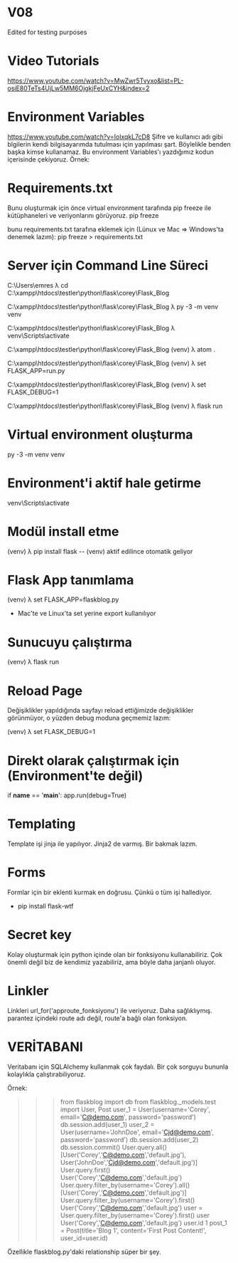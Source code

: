 # V08
Edited for testing purposes

# Video Tutorials
https://www.youtube.com/watch?v=MwZwr5Tvyxo&list=PL-osiE80TeTs4UjLw5MM6OjgkjFeUxCYH&index=2

# Environment Variables
https://www.youtube.com/watch?v=IolxqkL7cD8
Şifre ve kullanıcı adı gibi blgilerin kendi bilgisayarımda tutulması için yapılması şart.
Böylelikle benden başka kimse kullanamaz. Bu environment Variables'ı yazdığımız kodun içerisinde çekiyoruz.
Örnek:

# Requirements.txt
Bunu oluşturmak için önce virtual environment tarafında pip freeze ile kütüphaneleri ve veriyonlarını görüyoruz.
pip freeze

bunu requirements.txt tarafına eklemek için (Lünux ve Mac => Windows'ta denemek lazım):
pip freeze > requirements.txt


# Server için Command Line Süreci
C:\Users\emres
λ cd C:\xampp\htdocs\testler\python\flask\corey\Flask_Blog

C:\xampp\htdocs\testler\python\flask\corey\Flask_Blog
λ py -3 -m venv venv

C:\xampp\htdocs\testler\python\flask\corey\Flask_Blog
λ venv\Scripts\activate

C:\xampp\htdocs\testler\python\flask\corey\Flask_Blog
(venv) λ atom .

C:\xampp\htdocs\testler\python\flask\corey\Flask_Blog
(venv) λ set FLASK_APP=run.py

C:\xampp\htdocs\testler\python\flask\corey\Flask_Blog
(venv) λ set FLASK_DEBUG=1

C:\xampp\htdocs\testler\python\flask\corey\Flask_Blog
(venv) λ flask run

# Virtual environment oluşturma
py -3 -m venv venv

# Environment'i aktif hale getirme
venv\Scripts\activate

# Modül install etme
(venv) λ pip install flask -- (venv) aktif edilince otomatik geliyor

# Flask App tanımlama
(venv) λ set FLASK_APP=flaskblog.py
* Mac'te ve Linux'ta set yerine export kullanılıyor

# Sunucuyu çalıştırma
(venv) λ flask run

# Reload Page
Değişiklikler yapıldığında sayfayı reload ettiğimizde değişiklikler görünmüyor, o yüzden debug moduna geçmemiz lazım:

(venv) λ set FLASK_DEBUG=1

# Direkt olarak çalıştırmak için (Environment'te değil)
if __name__ == '__main__':
    app.run(debug=True)

# Templating
Template işi jinja ile yapılıyor. Jinja2 de varmış. Bir bakmak lazım.

# Forms
Formlar için bir eklenti kurmak en doğrusu. Çünkü o tüm işi hallediyor.
- pip install flask-wtf

# Secret key
 Kolay oluşturmak için python içinde olan bir fonksiyonu kullanabiliriz. Çok önemli değil biz de kendimiz yazabiliriz, ama böyle daha janjanlı oluyor.
 <!--

 (venv) λ python
 Python 3.9.5 (tags/v3.9.5:0a7dcbd, May  3 2021, 17:27:52) [MSC v.1928 64 bit (AMD64)] on win32
 Type "help", "copyright", "credits" or "license" for more information.
 >>> import secrets
 >>> secrets.token_hex(16)
 '7bce2ca88c6b82065a42a4ca1bd2ccf6'

  -->

# Linkler
Linkleri url_for('approute_fonksiyonu') ile veriyoruz. Daha sağlıklıymış.
parantez içindeki route adı değil, route'a bağlı olan fonksiyon.

# VERİTABANI
Veritabanı için SQLAlchemy kullanmak çok faydalı. Bir çok sorguyu bununla kolaylıkla çalıştırabiliyoruz.

Örnek:
>>> from flaskblog import db
>>> from flaskblog._models.test import User, Post
>>> user_1 = User(username='Corey', email='C@demo.com', password='password')
>>> db.session.add(user_1)
>>> user_2 = User(username='JohnDoe', email='Cjd@demo.com', password='password')
>>> db.session.add(user_2)
>>> db.session.commit()
>>> User.query.all()
[User('Corey','C@demo.com','default.jpg'), User('JohnDoe','Cjd@demo.com','default.jpg')]
>>> User.query.first()
User('Corey','C@demo.com','default.jpg')
>>> User.query.filter_by(username='Corey').all()
[User('Corey','C@demo.com','default.jpg')]
>>> User.query.filter_by(username='Corey').first()
User('Corey','C@demo.com','default.jpg')
>>> user = User.query.filter_by(username='Corey').first()
>>> user
User('Corey','C@demo.com','default.jpg')
>>> user.id
1
>>> post_1 = Post(title='Blog 1', content='First Post Content!', user_id=user.id)

Özellikle flaskblog.py'daki relationship süper bir şey.
